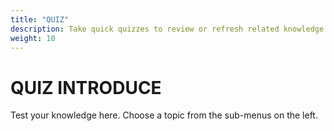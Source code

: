 ```yaml
---
title: "QUIZ"
description: Take quick quizzes to review or refresh related knowledge.
weight: 10
---
```

# QUIZ INTRODUCE
Test your knowledge here. Choose a topic from the sub-menus on the left.
